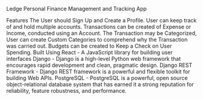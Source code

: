 Ledge
    Personal Finance Management and Tracking App

Features
The User should Sign Up and Create a Profile.
User can keep track of and hold multiple accounts.
Transactions can be created of Expense or Income, conducted using an Account.
The Transaction may be Categorized, User can create Custom Categories to comprehend why the Transaction was carried out.
Budgets can be created to Keep a Check on User Spending.
Built Using
React - A JavaScript library for building user interfaces
Django - Django is a high-level Python web framework that encourages rapid development and clean, pragmatic design.
Django REST Framework - Django REST framework is a powerful and flexible toolkit for building Web APIs.
PostgreSQL - PostgreSQL is a powerful, open source object-relational database system that has earned it a strong reputation for reliability, feature robustness, and performance.
